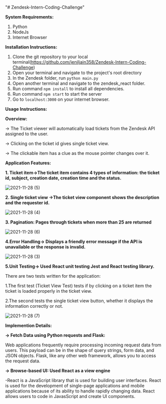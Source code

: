 "# Zendesk-Intern-Coding-Challenge" 

**System Requirements:**
1. Python
2. NodeJs
3. Internet Browser

**Installation Instructions:**
1. Clone the git repository to your local terminal(https://github.com/jeniljain358/Zendesk-Intern-Coding-Challenge)
2. Open your terminal and navigate to the project's root directory
3. In the Zendesk folder, run `python main.py`
4. Open another terminal and navigate to the zendesk_react folder.
5. Run command `npm install` to install all dependencies.
6. Run command `npm start` to start the server
7. Go to `localhost:3000` on your internet browser.

**Usage Instructions:**

**Overview:**

-> The Ticket viewer will automatically load tickets from the Zendesk API assigned to the user.

-> Clicking on the ticket id gives single ticket view. 

-> The clickable item has a clue as the mouse pointer changes over it.

**Application Features:**

**1. Ticket item->The ticket item contains 4 types of information: the ticket id, subject, creation date, creation time and the status.**

![2021-11-28 (5)](https://user-images.githubusercontent.com/54282175/143800588-dd326fc8-a9cc-4012-881e-6c031f537a05.png)

**2. Single ticket view ->The ticket view component shows the description and the requester id.**

![2021-11-28 (4)](https://user-images.githubusercontent.com/54282175/143800888-d834ea13-5034-4192-b9e5-4edcad20a953.png)

**3. Pagination: Pages through tickets when more than 25 are returned**

![2021-11-28 (6)](https://user-images.githubusercontent.com/54282175/143800645-774b4861-8345-421d-a01f-e96ca85a0b2a.png)

**4.Error Handling-> Displays a friendly error message if the API is unavailable or the response is invalid.**

![2021-11-28 (3)](https://user-images.githubusercontent.com/54282175/143801103-86845b83-acaf-4ee4-a60f-9c5164ded8ef.png)

**5.Unit Testing-> Used React unit testing Jest and React testing library.**

There are two tests written for the application:

1.The first test (Ticket View Test) tests if by clicking on a ticket item the ticket is loaded properly in the ticket view.

2.The second tests the single ticket view button, whether it displays the information correctly or not.

![2021-11-28 (7)](https://user-images.githubusercontent.com/54282175/143801266-3935f50f-5e60-4f60-a37f-1628b9b8d9a8.png)

**Implemention Details:**

**-> Fetch Data using Python requests and Flask:**

Web applications frequently require processing incoming request data from users. This payload can be in the shape of query strings, form data, and JSON objects. Flask, like any other web framework, allows you to access the request data.

**-> Browse-based UI: Used React as a view engine**

-React is a JavaScript library that is used for building user interfaces. React is used for the development of single-page applications and mobile applications because of its ability to handle rapidly changing data. React allows users to code in JavasScript and create UI components.







